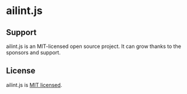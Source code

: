 # ailint.js

## Support

ailint.js is an MIT-licensed open source project. It can grow thanks to the sponsors and support.

## License

ailint.js is [MIT licensed](LICENSE).
